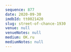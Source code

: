 ```yaml
---
sequence: 877
date: 2020-09-30
imdbId: tt0021420
slug: street-of-chance-1930
venue: null
venueNotes: null
medium: OK.ru
mediumNotes: null
---
```

